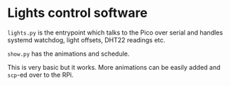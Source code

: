 # Lights control software

`lights.py` is the entrypoint which talks to the Pico over serial and handles systemd watchdog, light offsets, DHT22 readings etc.

`show.py` has the animations and schedule.

This is very basic but it works. More animations can be easily added and `scp`-ed over to the RPi.
